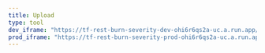 ```yaml
---
title: Upload
type: tool
dev_iframe: "https://tf-rest-burn-severity-dev-ohi6r6qs2a-uc.a.run.app/upload"
prod_iframe: "https://tf-rest-burn-severity-prod-ohi6r6qs2a-uc.a.run.app/upload"
---
```

